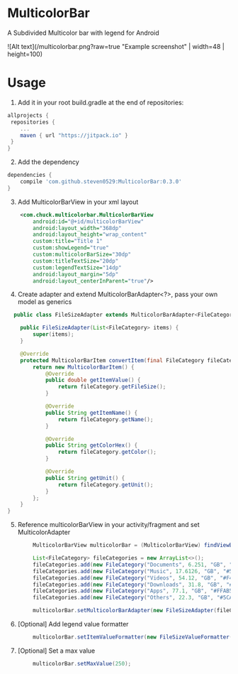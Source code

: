 # MulticolorBar
A Subdivided Multicolor bar with legend for Android

![Alt text](/multicolorbar.png?raw=true "Example screenshot" | width=48 | height=100)

# Usage
1. Add it in your root build.gradle at the end of repositories:

```groovy
allprojects {
 repositories {
    ...
    maven { url "https://jitpack.io" }
 }
}
```

2. Add the dependency
```groovy
dependencies {
    compile 'com.github.steven0529:MulticolorBar:0.3.0'
}
```

3. Add MulticolorBarView in your xml layout
```xml
    <com.chuck.multicolorbar.MulticolorBarView
        android:id="@+id/multicolorBarView"
        android:layout_width="368dp"
        android:layout_height="wrap_content"
        custom:title="Title 1"
        custom:showLegend="true"
        custom:multicolorBarSize="30dp"
        custom:titleTextSize="20dp"
        custom:legendTextSize="14dp"
        android:layout_margin="5dp"
        android:layout_centerInParent="true"/>
```

4. Create adapter and extend MulticolorBarAdapter<?>, pass your own model as generics
```java
  public class FileSizeAdapter extends MulticolorBarAdapter<FileCategory> {

    public FileSizeAdapter(List<FileCategory> items) {
        super(items);
    }

    @Override
    protected MulticolorBarItem convertItem(final FileCategory fileCategory) {
        return new MulticolorBarItem() {
            @Override
            public double getItemValue() {
                return fileCategory.getFileSize();
            }

            @Override
            public String getItemName() {
                return fileCategory.getName();
            }

            @Override
            public String getColorHex() {
                return fileCategory.getColor();
            }

            @Override
            public String getUnit() {
                return fileCategory.getUnit();
            }
        };
    }
}
```

5. Reference multicolorBarView in your activity/fragment and set MulticolorAdapter
```java
        MulticolorBarView multicolorBar = (MulticolorBarView) findViewById(R.id.multicolorBarView);

        List<FileCategory> fileCategories = new ArrayList<>();
        fileCategories.add(new FileCategory("Documents", 6.251, "GB", "#FA5F5E"));
        fileCategories.add(new FileCategory("Music", 17.6126, "GB", "#5EACEC"));
        fileCategories.add(new FileCategory("Videos", 54.12, "GB", "#F4D851"));
        fileCategories.add(new FileCategory("Downloads", 31.8, "GB", "#C11FD7"));
        fileCategories.add(new FileCategory("Apps", 77.1, "GB", "#FFAB51"));
        fileCategories.add(new FileCategory("Others", 22.3, "GB", "#5CAD56"));

        multicolorBar.setMulticolorBarAdapter(new FileSizeAdapter(fileCategories));
```

6. [Optional] Add legend value formatter
```java
        multicolorBar.setItemValueFormatter(new FileSizeValueFormatter(Locale.US));
```

7. [Optional] Set a max value
```java
        multicolorBar.setMaxValue(250);
```
